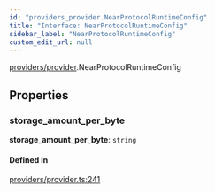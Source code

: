 ```yaml
---
id: "providers_provider.NearProtocolRuntimeConfig"
title: "Interface: NearProtocolRuntimeConfig"
sidebar_label: "NearProtocolRuntimeConfig"
custom_edit_url: null
---
```


[providers/provider](../modules/providers_provider.md).NearProtocolRuntimeConfig

## Properties

### storage\_amount\_per\_byte

 **storage\_amount\_per\_byte**: `string`

#### Defined in

[providers/provider.ts:241](https://github.com/near/near-api-js/blob/ef6d7fbf/packages/near-api-js/src/providers/provider.ts#L241)
